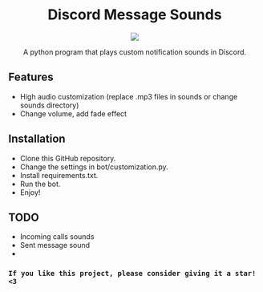 <h1 align="center">Discord Message Sounds</h1>

<p align="center">
  <a href="https://codefactor.io/repository/github/adam757521/DiscordMessageSounds/">
    <img src="https://img.shields.io/codefactor/grade/github/adam757521/DiscordMessageSounds?style=flat-square" />
  </a>
</p>

<p align="center">A python program that plays custom notification sounds in Discord.</p>

Features
--------
- High audio customization (replace .mp3 files in sounds or change sounds directory)
- Change volume, add fade effect

Installation
------------
- Clone this GitHub repository.
- Change the settings in bot/customization.py.
- Install requirements.txt.
- Run the bot.
- Enjoy!

TODO
----
- Incoming calls sounds
- Sent message sound
- 

### `If you like this project, please consider giving it a star! <3` ###
